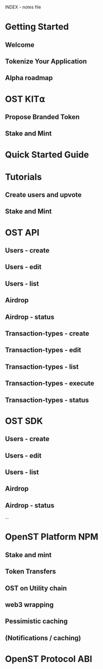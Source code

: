 INDEX - notes file

# Getting Started
## Welcome
## Tokenize Your Application
## Alpha roadmap

# OST KIT⍺
## Propose Branded Token
## Stake and Mint

# Quick Started Guide

# Tutorials
## Create users and upvote
## Stake and Mint

# OST API
## Users - create
## Users - edit
## Users - list

## Airdrop
## Airdrop - status

## Transaction-types - create
## Transaction-types - edit
## Transaction-types - list
## Transaction-types - execute
## Transaction-types - status

# OST SDK

## Users - create
## Users - edit
## Users - list

## Airdrop
## Airdrop - status
...

# OpenST Platform NPM

## Stake and mint
## Token Transfers
## OST on Utility chain
## web3 wrapping
## Pessimistic caching
## (Notifications / caching)

# OpenST Protocol ABI

